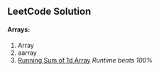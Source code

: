 ## LeetCode Solution

#### Arrays:
1. Array
2. aarray
3. [Running Sum of 1d Array](https://leetcode.com/problems/running-sum-of-1d-array/) *Runtime beats 100%*
